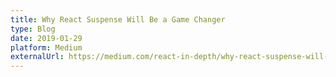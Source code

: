 ```yaml
---
title: Why React Suspense Will Be a Game Changer
type: Blog
date: 2019-01-29
platform: Medium
externalUrl: https://medium.com/react-in-depth/why-react-suspense-will-be-a-game-changer-37b40fea71ec
---
```

